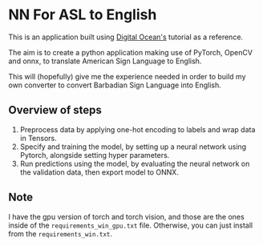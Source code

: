 # NN For ASL to English

This is an application built using [Digital Ocean's](https://www.digitalocean.com/community/tutorials/how-to-build-a-neural-network-to-translate-sign-language-into-english) tutorial as a reference.

The aim is to create a python application making use of PyTorch, OpenCV and onnx, to translate American Sign Language to English.

This will (hopefully) give me the experience needed in order to build my own converter to convert Barbadian Sign Language into English.

## Overview of steps

1. Preprocess data by applying one-hot encoding to labels and wrap data in Tensors.
2. Specify and training the model, by setting up a neural network using Pytorch, alongside setting hyper parameters.
3. Run predictions using the model, by evaluating the neural network on the validation data, then export model to ONNX.

## Note

I have the gpu version of torch and torch vision, and those are the ones inside of the `requirements_win_gpu.txt` file.
Otherwise, you can just install from the `requirements_win.txt`.